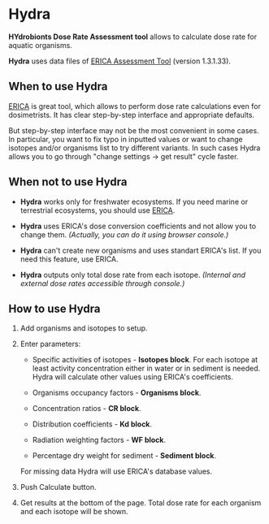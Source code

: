 # Hydra

**HYdrobionts Dose Rate Assessment tool** allows to calculate dose rate for aquatic organisms.

**Hydra** uses data files of [ERICA Assessment Tool](http://erica-tool.com/) (version 1.3.1.33).

## When to use Hydra

[ERICA](http://erica-tool.com/) is great tool, which allows to perform dose rate calculations even for dosimetrists. It has clear step-by-step interface and appropriate defaults.

But step-by-step interface may not be the most convenient in some cases. In particular, you want to fix typo in inputted values or want to change isotopes and/or organisms list to try different variants. In such cases Hydra allows you to go through "change settings -> get result" cycle faster.

## When not to use Hydra

- **Hydra** works only for freshwater ecosystems. If you need marine or terrestrial ecosystems, you should use [ERICA](http://erica-tool.com/).

- **Hydra** uses ERICA's dose conversion coefficients and not allow you to change them. *(Actually, you can do it using browser console.)*

- **Hydra** can't create new organisms and uses standart ERICA's list. If you need this feature, use ERICA.

- **Hydra** outputs only total dose rate from each isotope. *(Internal and external dose rates accessible through console.)*

## How to use Hydra

1. Add organisms and isotopes to setup.

2. Enter parameters:

    - Specific activities of isotopes - **Isotopes block**. For each isotope at least activity concentration either in water or in sediment is needed. Hydra will calculate other values using ERICA's coefficients.

    - Organisms occupancy factors - **Organisms block**.

    - Concentration ratios - **CR block**.

    - Distribution coefficients - **Kd block**.

    - Radiation weighting factors - **WF block**.

    - Percentage dry weight for sediment - **Sediment block**.

    For missing data Hydra will use ERICA's database values.

3. Push Calculate button.

4. Get results at the bottom of the page. Total dose rate for each organism and each isotope will be shown.
